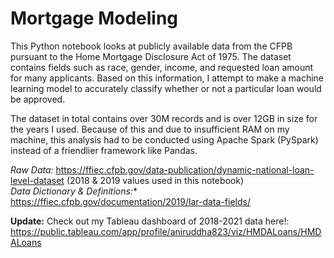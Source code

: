 # Mortgage Modeling
This Python notebook looks at publicly available data from the CFPB pursuant to the Home Mortgage Disclosure Act of 1975. The dataset contains fields such as race, gender, income, and requested loan amount for many applicants. Based on this information, I attempt to make a machine learning model to accurately classify whether or not a particular loan would be approved. 

The dataset in total contains over 30M records and is over 12GB in size for the years I used. Because of this and due to insufficient RAM on my machine, this analysis had to be conducted using Apache Spark (PySpark) instead of a friendlier framework like Pandas.

*Raw Data:* https://ffiec.cfpb.gov/data-publication/dynamic-national-loan-level-dataset (2018 & 2019 values used in this notebook) <br/>
*Data Dictionary & Definitions:** https://ffiec.cfpb.gov/documentation/2019/lar-data-fields/

**Update:** Check out my Tableau dashboard of 2018-2021 data here!: https://public.tableau.com/app/profile/aniruddha823/viz/HMDALoans/HMDALoans

